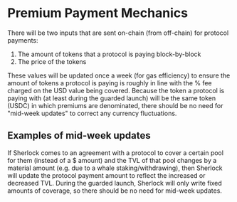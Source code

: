 # Premium Payment Mechanics

There will be two inputs that are sent on-chain (from off-chain) for protocol payments:

1. The amount of tokens that a protocol is paying block-by-block
2. The price of the tokens

These values will be updated once a week (for gas efficiency) to ensure the amount of tokens a protocol is paying is roughly in line with the % fee charged on the USD value being covered. Because the token a protocol is paying with (at least during the guarded launch) will be the same token (USDC) in which premiums are denominated, there should be no need for "mid-week updates" to correct any currency fluctuations.

## Examples of mid-week updates

If Sherlock comes to an agreement with a protocol to cover a certain pool for them (instead of a $ amount) and the TVL of that pool changes by a material amount (e.g. due to a whale staking/withdrawing), then Sherlock will update the protocol payment amount to reflect the increased or decreased TVL. During the guarded launch, Sherlock will only write fixed amounts of coverage, so there should be no need for mid-week updates.
